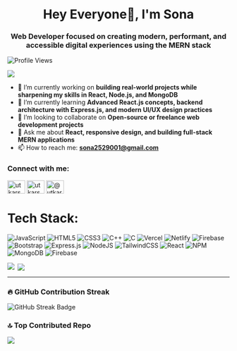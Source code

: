 <h1 align="center">Hey Everyone👋, I'm Sona</h1>

<h3 align="center">Web Developer focused on creating modern, performant, and accessible digital experiences using the MERN stack</h3>


<p align="left">
  <img src="https://komarev.com/ghpvc/?username=jaiswaladi246&label=Profile%20views&color=0e75b6&style=flat" alt="Profile Views" />
</p>

![](https://github-profile-trophy.vercel.app/?username=sona-s29&theme=rose&no-frame=false&no-bg=false&margin-w=4)
- 🔭 I’m currently working on **building real-world projects while sharpening my skills in React, Node.js, and MongoDB**
- 🌱 I’m currently learning **Advanced React.js concepts, backend architecture with Express.js, and modern UI/UX design practices**
- 👯 I’m looking to collaborate on **Open-source or freelance web development projects**
- 💬 Ask me about **React, responsive design, and building full-stack MERN applications**
- 📫 How to reach me: **sona2529001@gmail.com**

<h3 align="left">Connect with me:</h3>
<p align="left">
<a href="https://www.linkedin.com/in/sona-kumari/" target="blank"><img align="center" src="https://raw.githubusercontent.com/rahuldkjain/github-profile-readme-generator/master/src/images/icons/Social/linked-in-alt.svg" alt="utkarsh-mishra25" height="30" width="40" /></a>
<a href="https://www.instagram.com/sona_sona.29/" target="blank"><img align="center" src="https://raw.githubusercontent.com/rahuldkjain/github-profile-readme-generator/master/src/images/icons/Social/instagram.svg" alt="utkarsh_mishra1_" height="30" width="40" /></a>
<a href="https://x.com/Sona0429" target="blank"><img align="center" src="https://raw.githubusercontent.com/rahuldkjain/github-profile-readme-generator/master/src/images/icons/Social/twitter.svg" alt="@utkarsh72692128" height="30" width="40" /></a>
</p>

# Tech Stack:
![JavaScript](https://img.shields.io/badge/javascript-%23323330.svg?style=for-the-badge&logo=javascript&logoColor=%23F7DF1E) ![HTML5](https://img.shields.io/badge/html5-%23E34F26.svg?style=for-the-badge&logo=html5&logoColor=white) ![CSS3](https://img.shields.io/badge/css3-%231572B6.svg?style=for-the-badge&logo=css3&logoColor=white) ![C++](https://img.shields.io/badge/c++-%2300599C.svg?style=for-the-badge&logo=c%2B%2B&logoColor=white) ![C](https://img.shields.io/badge/c-%2300599C.svg?style=for-the-badge&logo=c&logoColor=white) ![Vercel](https://img.shields.io/badge/vercel-%23000000.svg?style=for-the-badge&logo=vercel&logoColor=white) ![Netlify](https://img.shields.io/badge/netlify-%23000000.svg?style=for-the-badge&logo=netlify&logoColor=#00C7B7) ![Firebase](https://img.shields.io/badge/firebase-%23039BE5.svg?style=for-the-badge&logo=firebase) ![Bootstrap](https://img.shields.io/badge/bootstrap-%238511FA.svg?style=for-the-badge&logo=bootstrap&logoColor=white) ![Express.js](https://img.shields.io/badge/express.js-%23404d59.svg?style=for-the-badge&logo=express&logoColor=%2361DAFB) ![NodeJS](https://img.shields.io/badge/node.js-6DA55F?style=for-the-badge&logo=node.js&logoColor=white) ![TailwindCSS](https://img.shields.io/badge/tailwindcss-%2338B2AC.svg?style=for-the-badge&logo=tailwind-css&logoColor=white) ![React](https://img.shields.io/badge/react-%2320232a.svg?style=for-the-badge&logo=react&logoColor=%2361DAFB) ![NPM](https://img.shields.io/badge/NPM-%23CB3837.svg?style=for-the-badge&logo=npm&logoColor=white) ![MongoDB](https://img.shields.io/badge/MongoDB-%234ea94b.svg?style=for-the-badge&logo=mongodb&logoColor=white) ![Firebase](https://img.shields.io/badge/firebase-a08021?style=for-the-badge&logo=firebase&logoColor=ffcd34)


<p><img align="left" src = "https://github-readme-stats.vercel.app/api/top-langs/?username=sona-s29&theme=rose&hide_border=false&include_all_commits=true&count_private=true&layout=compact" />
</p>
<p>&nbsp;<img align="center" src="https://github-readme-stats.vercel.app/api?username=sona-s29&theme=rose&hide_border=false&include_all_commits=true&count_private=true" /></p>

---
### 🔥 GitHub Contribution Streak

![GitHub Streak Badge](https://img.shields.io/badge/GitHub%20Streak-Active-brightgreen?logo=github&style=for-the-badge)



### 🔝 Top Contributed Repo
![](https://github-contributor-stats.vercel.app/api?username=sona-s29&limit=5&theme=rose&combine_all_yearly_contributions=true)


